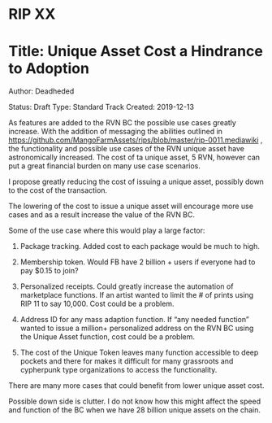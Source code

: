 # RIP XX
# Title: Unique Asset Cost a Hindrance to Adoption
Author: Deadheded

Status: Draft
Type: Standard Track
Created: 2019-12-13

As features are added to the RVN BC the possible use cases greatly increase.  With the addition of messaging the abilities outlined 
in https://github.com/MangoFarmAssets/rips/blob/master/rip-0011.mediawiki , the functionality and possible use cases of the RVN 
unique asset have astronomically increased.  The cost of ta unique asset, 5 RVN, however can put a great financial burden on many 
use case scenarios. 

I propose greatly reducing the cost of issuing a unique asset, possibly down to the cost of the transaction.

The lowering of the cost to issue a unique asset will encourage more use cases and as a result increase the value of the RVN BC.

Some of the use case where this would play a large factor:
1.	Package tracking.  Added cost to each package would be much to high.

2.	 Membership token.  Would FB have 2 billion + users if everyone had to pay $0.15 to join?

3.	Personalized receipts. Could greatly increase the automation of marketplace functions.  If an artist wanted to limit the # of 
prints using RIP 11 to say 10,000.  Cost could be a problem.

4.	Address ID for any mass adaption function.  If “any needed function” wanted to issue a million+ personalized address on the 
RVN BC using the Unique Asset function, cost could be a problem.

5.	The cost of the Unique Token leaves many function accessible to deep pockets and there for makes it difficult for many grassroots 
and cypherpunk type organizations to access the functionality.

There are many more cases that could benefit from lower unique asset cost.

Possible down side is clutter.  I do not know how this might affect the speed and function of the BC when we have 28 billion unique 
assets on the chain.
